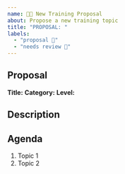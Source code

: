 ```yaml
---
name: 🧑‍🏫 New Training Proposal
about: Propose a new training topic
title: "PROPOSAL: "
labels:
  - "proposal 📝"
  - "needs review 📌"
---
```


## Proposal <!-- Change to the Proposal Topic -->

**Title:** <!-- Title of the proposal -->
**Category:** <!-- e.g., Development, DevOps, SRE -->
**Level:** <!-- 1: Beginner, 2: Intermediate, 3: Advanced -->

## Description

<!--
  Please provide a clear and concise description of what the training should cover.
-->

## Agenda

<!--
  Please provide an estimated agenda for the training
-->

1. Topic 1
2. Topic 2

<!-- Add more topics as needed -->
